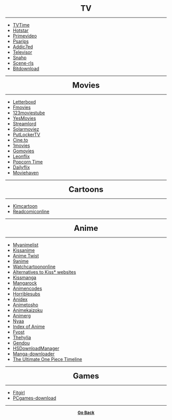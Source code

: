 <p align="center">
  <b>
  <font size="+2">TV</font>
  </b>
</p>

---

  - [TVTime](https://www.tvtime.com/en)
  - [Hotstar](http://www.hotstar.com/)
  - [Primevideo](https://www.primevideo.com/)
  - [Psarips](https://psarips.com/)
  - [Addic7ed](http://www.addic7ed.com/)
  - [Televisor](http://televisor.com/)
  - [Snahp](http://snahp.it/)
  - [Scene-rls](http://scene-rls.net/category/tv-packs/)
  - [Bitdownload](http://bitdownload.ir/)

---

<p align="center">
  <b>
  <font size="+2">Movies</font>
  </b>
</p>

---

  - [Letterboxd](https://letterboxd.com/)
  - [Fmovies](https://www5.fmovies.se/)
  - [123moviestube](https://www1.123moviestube.io/)
  - [YesMovies](http://www1.yesmovies.net/home.html)
  - [Streamlord](http://www.streamlord.com/)
  - [Solarmoviez](https://solarmoviez.ru/)
  - [PutLockerTV](https://www2.putlockertv.to/)
  - [Cine.to](https://cine.to/)
  - [1movies](https://www1.1movies.se/)
  - [Gomovies](https://www2.gomovies.film/)
  - [Leonflix](https://leonflix.net/)
  - [Popcorn Time](https://popcorntime.sh/)
  - [Dailyflix](https://board.dailyflix.one/)
  - [Moviehaven](http://moviehaven.xyz/)

---

<p align="center">
  <b>
  <font size="+2">Cartoons</font>
  </b>
</p>

---

  - [Kimcartoon](http://kimcartoon.me/)
  - [Readcomiconline](http://readcomiconline.to/)

---

<p align="center">
  <b>
  <font size="+2">Anime</font>
  </b>
</p>

---

  - [Myanimelist](https://myanimelist.net/)
  - [Kissanime](http://kissanime.ru/)
  - [Anime Twist](https://twist.moe/)
  - [9anime](https://www4.9anime.is/)
  - [Watchcartoononline](https://www.watchcartoononline.io/)
  - [Alternatives to Kiss* websites](https://www.reddit.com/r/KissCartoon/wiki/alternatives)
  - [Kissmanga](http://kissmanga.com/)
  - [Mangarock](https://mangarock.com/)
  - [Animencodes](https://www.animencodes.com/)
  - [Horriblesubs](http://horriblesubs.info/)
  - [Anidex](https://anidex.info/)
  - [Animetosho](https://animetosho.org/)
  - [Animekaizoku](https://animekaizoku.com/)
  - [Animerg](https://www.shanaproject.com/subbertag/2498/)
  - [Nyaa](https://nyaa.si/)
  - [Index of Anime](https://storage.kanzaki.ru/)
  - [Fvost](http://fvost.net/ost-list/)  
  - [Thehylia](https://anime.thehylia.com/)
  - [Gendou](http://gendou.com/)
  - [HSDownloadManager](http://mitchgordon.me/HSDownloadManager/)
  - [Manga-downloader](https://bitbucket.org/Red_Squirrel/manga-downloader/downloads/)
  - [The Ultimate One Piece Timeline](https://thelibraryofohara.com/)

---

<p align="center">
  <b>
  <font size="+2">Games</font>
  </b>
</p>

---

  - [Fitgirl](http://fitgirl-repacks.site/)
  - [PCgames-download](https://pcgames-download.com/)

---

<p align="center">
  <b>
  <a href="https://gs1293.github.io/resource/resource.html"> <font size="-1">Go Back</font></a>
  </b>
</p>
